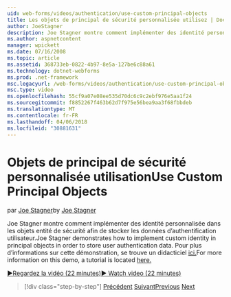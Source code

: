 ```yaml
---
uid: web-forms/videos/authentication/use-custom-principal-objects
title: Les objets de principal de sécurité personnalisée utilisez | Documents Microsoft
author: JoeStagner
description: Joe Stagner montre comment implémenter des identité personnalisée dans les objets entité de sécurité afin de stocker les données d’authentification utilisateur. Pour plus d’informations sur cette démonstration,...
ms.author: aspnetcontent
manager: wpickett
ms.date: 07/16/2008
ms.topic: article
ms.assetid: 368733eb-0822-4b97-8e5a-127be6c88a61
ms.technology: dotnet-webforms
ms.prod: .net-framework
msc.legacyurl: /web-forms/videos/authentication/use-custom-principal-objects
msc.type: video
ms.openlocfilehash: 55cf9a07e08ee535d70dc6c9c2ebf976e5aa1f24
ms.sourcegitcommit: f8852267f463b62d7f975e56bea9aa3f68fbbdeb
ms.translationtype: MT
ms.contentlocale: fr-FR
ms.lasthandoff: 04/06/2018
ms.locfileid: "30881631"
---
```

<a name="use-custom-principal-objects"></a><span data-ttu-id="dc81e-104">Objets de principal de sécurité personnalisée utilisation</span><span class="sxs-lookup"><span data-stu-id="dc81e-104">Use Custom Principal Objects</span></span>
====================
<span data-ttu-id="dc81e-105">par [Joe Stagner](https://github.com/JoeStagner)</span><span class="sxs-lookup"><span data-stu-id="dc81e-105">by [Joe Stagner](https://github.com/JoeStagner)</span></span>

<span data-ttu-id="dc81e-106">Joe Stagner montre comment implémenter des identité personnalisée dans les objets entité de sécurité afin de stocker les données d’authentification utilisateur.</span><span class="sxs-lookup"><span data-stu-id="dc81e-106">Joe Stagner demonstrates how to implement custom identity in principal objects in order to store user authentication data.</span></span> <span data-ttu-id="dc81e-107">Pour plus d’informations sur cette démonstration, se trouve un didacticiel [ici.](../../overview/older-versions-security/introduction/forms-authentication-configuration-and-advanced-topics-vb.md)</span><span class="sxs-lookup"><span data-stu-id="dc81e-107">For more information on this demo, a tutorial is located [here.](../../overview/older-versions-security/introduction/forms-authentication-configuration-and-advanced-topics-vb.md)</span></span>

[<span data-ttu-id="dc81e-108">&#9654;Regardez la vidéo (22 minutes)</span><span class="sxs-lookup"><span data-stu-id="dc81e-108">&#9654; Watch video (22 minutes)</span></span>](https://channel9.msdn.com/Blogs/ASP-NET-Site-Videos/use-custom-principal-objects)

> [!div class="step-by-step"]
> <span data-ttu-id="dc81e-109">[Précédent](add-custom-data-to-the-authentication-method.md)
> [Suivant](understanding-aspnet-memberships.md)</span><span class="sxs-lookup"><span data-stu-id="dc81e-109">[Previous](add-custom-data-to-the-authentication-method.md)
[Next](understanding-aspnet-memberships.md)</span></span>
